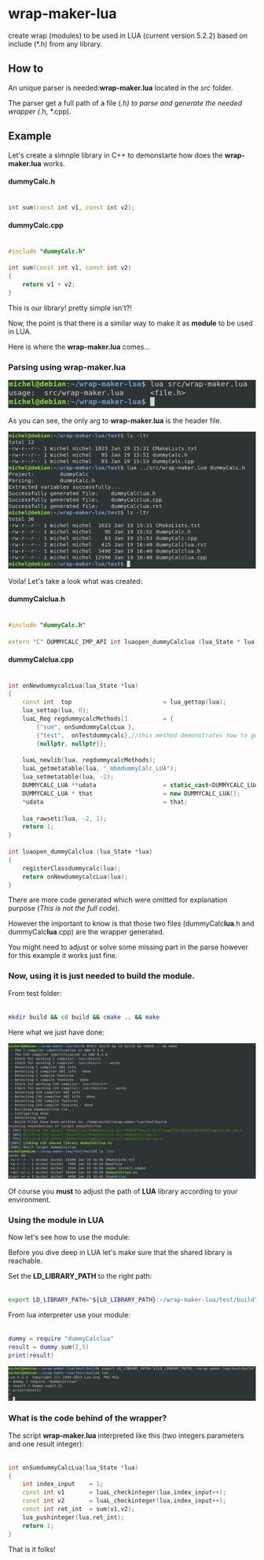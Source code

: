 # wrap-maker-lua

create wrap (modules) to be used in LUA (current version 5.2.2) based on include (*.h) from any library.

## How to

An unique parser is needed:**wrap-maker.lua** located in the *src* folder.

The parser get a full path of a file (*.h) to parse and generate the needed wrapper (*.h, *.cpp).

## Example

Let's create a simnple library in C++ to demonstarte how does the **wrap-maker.lua** works.

#### dummyCalc.h
```cpp

int sum(const int v1, const int v2);


```

#### dummyCalc.cpp
```cpp

#include "dummyCalc.h"

int sum(const int v1, const int v2)
{
    return v1 + v2;
}

```

This is our library! pretty simple isn't?!


Now, the point is that there is a similar way to make it as **module** to be used in LUA.

Here is where the **wrap-maker.lua** comes...

### Parsing using **wrap-maker.lua**

![alt text](https://raw.githubusercontent.com/michelmorais/wrap-maker-lua/master/images/first-run.png)

As you can see, the only arg to **wrap-maker.lua** is the header file.

![alt text](https://raw.githubusercontent.com/michelmorais/wrap-maker-lua/master/images/run-over-test-folder.png)

Voila! Let's take a look what was created:

#### dummyCalclua.h

```cpp

#include "dummyCalc.h"

extern "C" DUMMYCALC_IMP_API int luaopen_dummyCalclua (lua_State * lua);


```

#### dummyCalclua.cpp

```cpp

int onNewdummycalcLua(lua_State *lua)
{
    const int  top                          = lua_gettop(lua);
    lua_settop(lua, 0);
    luaL_Reg regdummycalcMethods[]          = {  
        {"sum", onSumdummyCalcLua },
        {"test",  onTestdummycalc},//this method demonstrates how to get the class of a lua call
        {nullptr, nullptr}};

    luaL_newlib(lua, regdummycalcMethods);
    luaL_getmetatable(lua, "_mbmdummyCalc_LUA");
    lua_setmetatable(lua, -2);
    DUMMYCALC_LUA **udata                   = static_cast<DUMMYCALC_LUA **>(lua_newuserdata(lua, sizeof(DUMMYCALC_LUA *)));
    DUMMYCALC_LUA * that                    = new DUMMYCALC_LUA();
    *udata                                  = that;
    
    lua_rawseti(lua, -2, 1);
    return 1;
}

int luaopen_dummyCalclua (lua_State *lua)
{
    registerClassdummycalc(lua);
    return onNewdummycalcLua(lua);
}
```

There are more code generated which were omitted for explanation purpose (*This is not the full code*).

However the important to know is that those two files (dummyCalc**lua**.h and dummyCalc**lua**.cpp) are the wrapper generated.

You might need to adjust or solve some missing part in the parse however for this example it works just fine.

### Now, using it is just needed to build the module.

From test folder:

```sh

mkdir build && cd build && cmake .. && make


```

Here what we just have done:

![alt text](https://raw.githubusercontent.com/michelmorais/wrap-maker-lua/master/images/using-cmake-example.png)

Of course you **must** to adjust the path of **LUA** library according to your environment.


### Using the module in LUA

Now let's see how to use the module:

Before you dive deep in LUA let's make sure that the shared library is reachable.

Set the **LD_LIBRARY_PATH** to the right path:

```sh

export LD_LIBRARY_PATH="${LD_LIBRARY_PATH}:~/wrap-maker-lua/test/build"

```

From lua interpreter use your module:

```lua

dummy = require "dummyCalclua"
result = dummy.sum(2,5)
print(result)

```


![alt text](https://raw.githubusercontent.com/michelmorais/wrap-maker-lua/master/images/lua-interpreter-module.png)



### What is the code behind of the wrapper?


The script **wrap-maker.lua** interpreted like this (two integers parameters and one result integer):


```cpp

int onSumdummyCalcLua(lua_State *lua)
{
    int index_input    = 1;
    const int v1       = luaL_checkinteger(lua,index_input++);
    const int v2       = luaL_checkinteger(lua,index_input++);
    const int ret_int  = sum(v1,v2);
    lua_pushinteger(lua,ret_int);
    return 1;
}

```


That is it folks!

